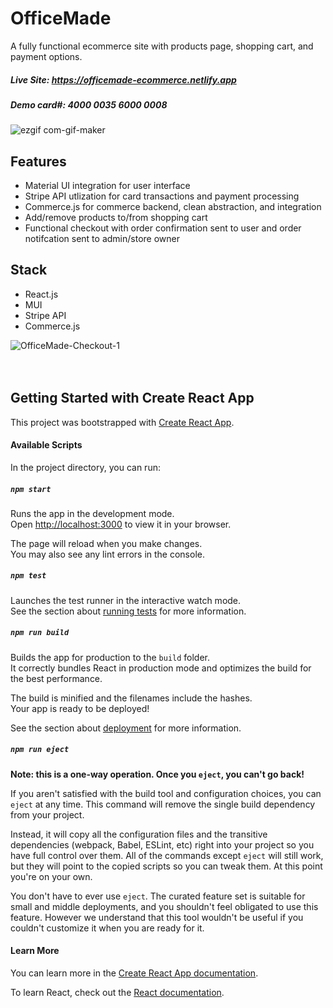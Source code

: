 
# OfficeMade
A fully functional ecommerce site with products page, shopping cart, and payment options. 

##### Live Site:  https://officemade-ecommerce.netlify.app
##### Demo card#: 4000 0035 6000 0008

![ezgif com-gif-maker](https://user-images.githubusercontent.com/110854972/210650074-de3c561b-ac3b-4b0d-a3b6-e757eeaaf69e.gif)

## Features
- Material UI integration for user interface
- Stripe API utlization for card transactions and payment processing
- Commerce.js for commerce backend, clean abstraction, and integration
- Add/remove products to/from shopping cart
- Functional checkout with order confirmation sent to user and order notifcation sent to admin/store owner 

## Stack
- React.js
- MUI
- Stripe API
- Commerce.js

![OfficeMade-Checkout-1](https://user-images.githubusercontent.com/110854972/210648139-0e8c2e34-2b87-4454-b9d9-f4b10fd38ff4.gif)
<br><br><br>
## Getting Started with Create React App

This project was bootstrapped with [Create React App](https://github.com/facebook/create-react-app).

#### Available Scripts

In the project directory, you can run:

##### `npm start`

Runs the app in the development mode.\
Open [http://localhost:3000](http://localhost:3000) to view it in your browser.

The page will reload when you make changes.\
You may also see any lint errors in the console.

##### `npm test`

Launches the test runner in the interactive watch mode.\
See the section about [running tests](https://facebook.github.io/create-react-app/docs/running-tests) for more information.

##### `npm run build`

Builds the app for production to the `build` folder.\
It correctly bundles React in production mode and optimizes the build for the best performance.

The build is minified and the filenames include the hashes.\
Your app is ready to be deployed!

See the section about [deployment](https://facebook.github.io/create-react-app/docs/deployment) for more information.

##### `npm run eject`

**Note: this is a one-way operation. Once you `eject`, you can't go back!**

If you aren't satisfied with the build tool and configuration choices, you can `eject` at any time. This command will remove the single build dependency from your project.

Instead, it will copy all the configuration files and the transitive dependencies (webpack, Babel, ESLint, etc) right into your project so you have full control over them. All of the commands except `eject` will still work, but they will point to the copied scripts so you can tweak them. At this point you're on your own.

You don't have to ever use `eject`. The curated feature set is suitable for small and middle deployments, and you shouldn't feel obligated to use this feature. However we understand that this tool wouldn't be useful if you couldn't customize it when you are ready for it.

#### Learn More

You can learn more in the [Create React App documentation](https://facebook.github.io/create-react-app/docs/getting-started).

To learn React, check out the [React documentation](https://reactjs.org/).




